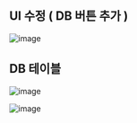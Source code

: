 ## UI 수정 ( DB 버튼 추가 )
![image](https://github.com/user-attachments/assets/8645bbab-09de-4327-a8de-732f649f731e)

## DB 테이블
![image](https://github.com/user-attachments/assets/c22d6731-59e8-4e3a-a3f5-4c69f3906fe3)

![image](https://github.com/user-attachments/assets/878267a2-dc19-4d02-9984-e30c9145835a)

